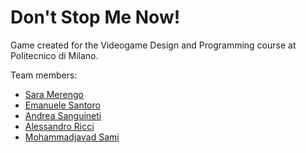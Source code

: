 # Don't Stop Me Now!
Game created for the Videogame Design and Programming course at Politecnico di Milano.

Team members:
- [Sara Merengo](https://github.com/SaraMerengo)
- [Emanuele Santoro](https://github.com/emanuelesantoro)
- [Andrea Sanguineti](https://github.com/AndreaNeti)
- [Alessandro Ricci](https://github.com/alessandro-ricci-16)
- [Mohammadjavad Sami](https://github.com/MJSami13)
